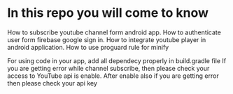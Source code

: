 # In this repo you will come to know
 
 How to subscribe youtube channel form android app. 
 How to authenticate user form firebase google sign in.
 How to integrate youtube player in android application.
 How to use proguard rule for minify

 For using code in your app, add all dependecy properly in build.gradle file
 If you are getting error while channel subscribe, then please check your access to YouTube api is enable.
 After enable also if you are getting error then please check your api key
